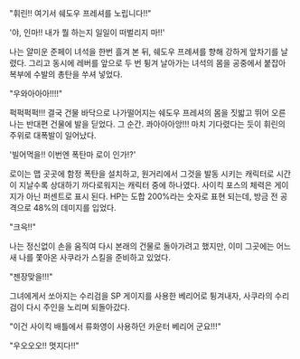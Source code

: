"휘린!! 여기서 쉐도우 프레셔를 노립니다!!" 

'야, 인마!! 내가 뭘 하는지 일일이 떠벌리지 마!!' 

나는 얄미운 준페이 녀석을 한번 흘겨 본 뒤, 쉐도우 프례셔를 향해 강하게 앞차기를 날렸다. 그리고 동시에 레버를 앞으로 두 번 튕겨 날아가는 녀석의 몸을 공중에서 붙잡아 복부에 수발의 총탄을 쑤셔 넣었다.

"우와아아아!!!!" 

퍽퍽퍽퍽!!! 결국 건물 바닥으로 나가떨어지는 쉐도우 프레셔의 몸을 짓밟고 뛰어 오른 나는 반대편 건물에 발을 딛었다.
그 순간. 콰아아아앙!!! 마치 기다렸다는 듯이 휘린의 주위로 대폭발이 일어났다.

'빌어먹을!! 이번엔 폭탄마 로이 인가!?' 

로이는 맵 곳곳에 함정 폭탄을 설치하고, 원거리에서 그것을 발동 시키는 캐릭터로 시간이 지날수록 상대하기 까다로워지는 캐릭터 중에 하나였다.
사이킥 포스의 체력은 게이지가 아닌 퍼센트로 표시 된다.
HP는 도합 200%라는 숫자로 표현 되는데, 방금 전 공격으로 48%의 데미지를 입었다.

"크윽!!" 

나는 정신없이 손을 움직여 다시 본래의 건물로 돌아가려고 했지만, 이미 그곳에는 어느새 나를 쫓아온 사쿠라가 스킬을 준비하고 있었다.

"젠장맞을!!!" 

그녀에게서 쏘아지는 수리검을 SP 게이지를 사용한 베리어로 튕겨내자, 사쿠라의 수리검이 다시 주인을 노리며 되돌아갔다.

"이건 사이킥 배틀에서 류화영이 사용하던 카운터 베리어 군요!!!" 

"우오오오!! 멋지다!!" 